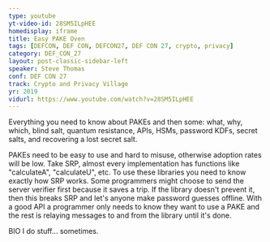 ```yaml
---
type: youtube
yt-video-id: 28SM5ILpHEE
homedisplay: iframe
title: Easy PAKE Oven
tags: [DEFCON, DEF CON, DEFCON27, DEF CON 27, crypto, privacy]
category: DEF_CON_27
layout: post-classic-sidebar-left
speaker: Steve Thomas
conf: DEF CON 27
track: Crypto and Privacy Village
yr: 2019
vidurl: https://www.youtube.com/watch?v=28SM5ILpHEE
---
```

Everything you need to know about PAKEs and then some: what, why, which, blind salt, quantum resistance, APIs, HSMs, password KDFs, secret salts, and recovering a lost secret salt.

PAKEs need to be easy to use and hard to misuse, otherwise adoption rates will be low. Take SRP, almost every implementation has functions like "calculateA", "calculateU", etc. To use these libraries you need to know exactly how SRP works. Some programmers might choose to send the server verifier first because it saves a trip. If the library doesn't prevent it, then this breaks SRP and let's anyone make password guesses offline. With a good API a programmer only needs to know they want to use a PAKE and the rest is relaying messages to and from the library until it's done.

BIO
I do stuff... sometimes.